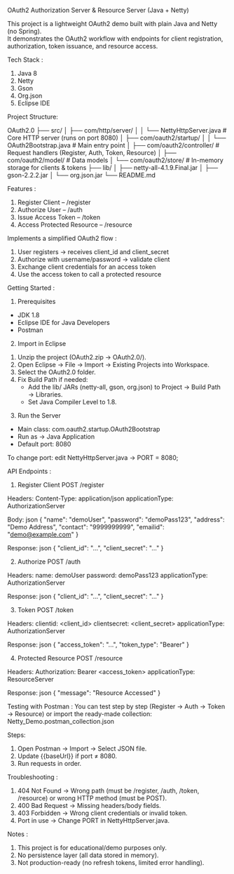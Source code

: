 OAuth2 Authorization Server & Resource Server (Java + Netty)

This project is a lightweight OAuth2 demo built with plain Java and Netty (no Spring).  
It demonstrates the OAuth2 workflow with endpoints for client registration, authorization, token issuance, and resource access.


Tech Stack :

1. Java 8
2. Netty
3. Gson
4. Org.json
5. Eclipse IDE


Project Structure:

OAuth2.0
├── src/
│   ├── com/http/server/
│   │   └── NettyHttpServer.java       # Core HTTP server (runs on port 8080)
│   ├── com/oauth2/startup/
│   │   └── OAuth2Bootstrap.java       # Main entry point
│   ├── com/oauth2/controller/         # Request handlers (Register, Auth, Token, Resource)
│   ├── com/oauth2/model/              # Data models
│   └── com/oauth2/store/              # In-memory storage for clients & tokens
├── lib/
│   ├── netty-all-4.1.9.Final.jar
│   ├── gson-2.2.2.jar
│   └── org.json.jar
└── README.md


Features :

1. Register Client – /register
2. Authorize User – /auth
3. Issue Access Token – /token
4. Access Protected Resource – /resource  


Implements a simplified OAuth2 flow :

1. User registers → receives client_id and client_secret
2. Authorize with username/password → validate client
3. Exchange client credentials for an access token
4. Use the access token to call a protected resource


Getting Started :

1) Prerequisites
- JDK 1.8
- Eclipse IDE for Java Developers
- Postman

2) Import in Eclipse
1. Unzip the project (OAuth2.zip → OAuth2.0/).
2. Open Eclipse → File → Import → Existing Projects into Workspace.
3. Select the OAuth2.0 folder.
4. Fix Build Path if needed:
   - Add the lib/ JARs (netty-all, gson, org.json) to Project → Build Path → Libraries.
   - Set Java Compiler Level to 1.8.

3) Run the Server
- Main class: com.oauth2.startup.OAuth2Bootstrap
- Run as → Java Application
- Default port: 8080

To change port: edit NettyHttpServer.java → PORT = 8080;


API Endpoints :

1) Register Client
POST /register
 
Headers:
Content-Type: application/json
applicationType: AuthorizationServer

Body:
json
{
  "name": "demoUser",
  "password": "demoPass123",
  "address": "Demo Address",
  "contact": "9999999999",
  "emailid": "demo@example.com"
}

Response:
json
{ "client_id": "...", "client_secret": "..." }

2) Authorize
POST /auth

Headers:
name: demoUser
password: demoPass123
applicationType: AuthorizationServer

Response:
json
{ "client_id": "...", "client_secret": "..." }

3) Token
POST /token

Headers:
clientid: <client_id>
clientsecret: <client_secret>
applicationType: AuthorizationServer

Response:
json
{ "access_token": "...", "token_type": "Bearer" }

4) Protected Resource
POST /resource

Headers:
Authorization: Bearer <access_token>
applicationType: ResourceServer

Response:
json
{ "message": "Resource Accessed" }

Testing with Postman :
You can test step by step (Register → Auth → Token → Resource) or import the ready-made collection:
Netty_Demo.postman_collection.json


Steps:

1. Open Postman → Import → Select JSON file.
2. Update {{baseUrl}} if port ≠ 8080.
3. Run requests in order.


Troubleshooting :

1. 404 Not Found → Wrong path (must be /register, /auth, /token, /resource) or wrong HTTP method (must be POST).
2. 400 Bad Request → Missing headers/body fields.
3. 403 Forbidden → Wrong client credentials or invalid token.
4. Port in use → Change PORT in NettyHttpServer.java.


Notes :

1. This project is for educational/demo purposes only.
2. No persistence layer (all data stored in memory).
3. Not production-ready (no refresh tokens, limited error handling).

